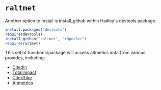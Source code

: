 # `raltmet`

Another option to install is install_github within Hadley's devtools package.

```R
install.packages("devtools")
require(devtools)
install_github("raltmet", "rOpenSci")
require(raltmet)
```

This set of functions/package will access altmetics data from various provides, including:

* [CitedIn](http://citedin.org/)
* [TotalImpact](http://totalimpact.org/)
* [CiteULike](http://www.citeulike.org/)
* [Altmetrics](http://www.altmetric.com/index.php)